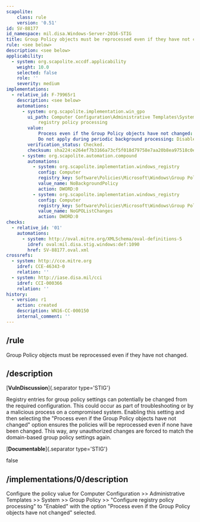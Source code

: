 ```yaml
---
scapolite:
    class: rule
    version: '0.51'
id: SV-88177
id_namespace: mil.disa.Windows-Server-2016-STIG
title: Group Policy objects must be reprocessed even if they have not changed.
rule: <see below>
description: <see below>
applicability:
  - system: org.scapolite.xccdf.applicability
    weight: 10.0
    selected: false
    role: ''
    severity: medium
implementations:
  - relative_id: F-79965r1
    description: <see below>
    automations:
      - system: org.scapolite.implementation.win_gpo
        ui_path: Computer Configuration\Administrative Templates\System\Group Policy\Configure
            registry policy processing
        value:
            Process even if the Group Policy objects have not changed: Enabled
            Do not apply during periodic background processing: Disabled
        verification_status: Checked.
        checksum: sha224:e264ef7b3166a73cf5f018d79758e7aa20b8ea97518c0ea842b5c4f8
      - system: org.scapolite.automation.compound
        automations:
          - system: org.scapolite.implementation.windows_registry
            config: Computer
            registry_key: Software\Policies\Microsoft\Windows\Group Policy\{35378EAC-683F-11D2-A89A-00C04FBBCFA2}
            value_name: NoBackgroundPolicy
            action: DWORD:0
          - system: org.scapolite.implementation.windows_registry
            config: Computer
            registry_key: Software\Policies\Microsoft\Windows\Group Policy\{35378EAC-683F-11D2-A89A-00C04FBBCFA2}
            value_name: NoGPOListChanges
            action: DWORD:0
checks:
  - relative_id: '01'
    automations:
      - system: http://oval.mitre.org/XMLSchema/oval-definitions-5
        idref: oval:mil.disa.stig.windows:def:1090
        href: SV-88177.oval.xml
crossrefs:
  - system: http://cce.mitre.org
    idref: CCE-46343-0
    relation: ''
  - system: http://iase.disa.mil/cci
    idref: CCI-000366
    relation: ''
history:
  - version: r1
    action: created
    description: WN16-CC-000150
    internal_comment: ''
---
```



## /rule

Group Policy objects must be reprocessed even if they have not changed.

## /description

[**VulnDiscussion**]{.separator type='STIG'}

Registry entries for group policy settings can potentially be changed from the required configuration. This could occur as part of troubleshooting or by a malicious process on a compromised system. Enabling this setting and then selecting the "Process even if the Group Policy objects have not changed" option ensures the policies will be reprocessed even if none have been changed. This way, any unauthorized changes are forced to match the domain-based group policy settings again.

[**Documentable**]{.separator type='STIG'}

false

## /implementations/0/description

Configure the policy value for Computer Configuration >> Administrative Templates >> System >> Group Policy >> "Configure registry policy processing" to "Enabled" with the option "Process even if the Group Policy objects have not changed" selected.
